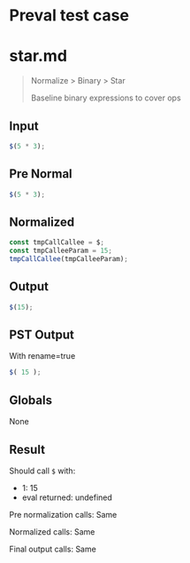 # Preval test case

# star.md

> Normalize > Binary > Star
>
> Baseline binary expressions to cover ops

## Input

`````js filename=intro
$(5 * 3);
`````

## Pre Normal


`````js filename=intro
$(5 * 3);
`````

## Normalized


`````js filename=intro
const tmpCallCallee = $;
const tmpCalleeParam = 15;
tmpCallCallee(tmpCalleeParam);
`````

## Output


`````js filename=intro
$(15);
`````

## PST Output

With rename=true

`````js filename=intro
$( 15 );
`````

## Globals

None

## Result

Should call `$` with:
 - 1: 15
 - eval returned: undefined

Pre normalization calls: Same

Normalized calls: Same

Final output calls: Same
